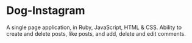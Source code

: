 # Dog-Instagram
A single page application, in Ruby, JavaScript, HTML &amp; CSS. Ability to create and delete posts, like posts, and add, delete and edit comments. 
